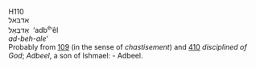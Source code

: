H110  
אדבּאל  
אַדבְּאֵל ‎ ‘adb<sup>e</sup>‘êl  
*ad-beh-ale‘*  
Probably from [109](h0109) (in the sense of *chastisement*) and
[410](h0410) *disciplined* *of* *God*; *Adbeel*, a son of Ishmael: -
Adbeel.  

